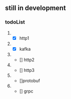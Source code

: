 

## still in development
### todoList

1. - [x] http1
2. - [x] kafka
3. - [] http2
4. - [] http3
5. - []protobuf
6. - [] grpc
